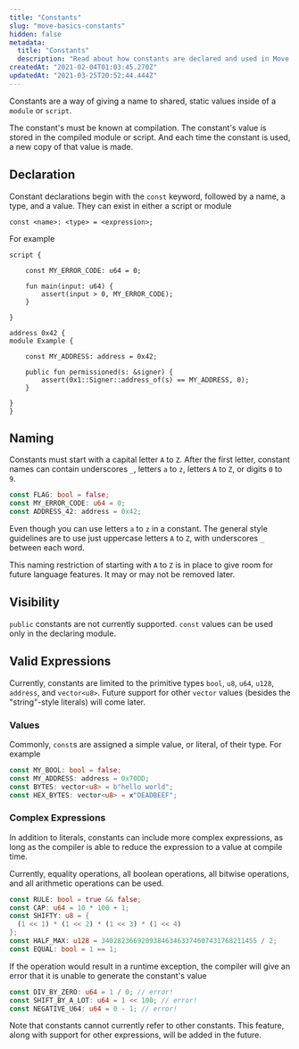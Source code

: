 ```yaml
---
title: "Constants"
slug: "move-basics-constants"
hidden: false
metadata: 
  title: "Constants"
  description: "Read about how constants are declared and used in Move."
createdAt: "2021-02-04T01:03:45.270Z"
updatedAt: "2021-03-25T20:52:44.444Z"
---
```

Constants are a way of giving a name to shared, static values inside of a `module` or `script`.

The constant's must be known at compilation. The constant's value is stored in the compiled module or script. And each time the constant is used, a new copy of that value is made.

## Declaration

Constant declarations begin with the `const` keyword, followed by a name, a type, and a value. They can exist in either a script or module
```
const <name>: <type> = <expression>;
```
For example
```rust=
script {

    const MY_ERROR_CODE: u64 = 0;

    fun main(input: u64) {
        assert(input > 0, MY_ERROR_CODE);
    }

}

address 0x42 {
module Example {

    const MY_ADDRESS: address = 0x42;

    public fun permissioned(s: &signer) {
        assert(0x1::Signer::address_of(s) == MY_ADDRESS, 0);
    }

}
}
```

## Naming

Constants must start with a capital letter `A` to `Z`. After the first letter, constant names can contain underscores `_`, letters `a` to `z`, letters `A` to `Z`, or digits `0` to `9`.
```rust
const FLAG: bool = false;
const MY_ERROR_CODE: u64 = 0;
const ADDRESS_42: address = 0x42;
```
Even though you can use letters `a` to `z` in a constant. The general style guidelines are to use just uppercase letters `A` to `Z`, with underscores `_` between each word.


This naming restriction of starting with `A` to `Z` is in place to give room for future language features. It may or may not be removed later.


## Visibility

`public` constants are not currently supported. `const` values can be used only in the declaring module.


## Valid Expressions

Currently, constants are limited to the primitive types `bool`, `u8`, `u64`, `u128`, `address`, and `vector<u8>`. Future support for other `vector` values (besides the "string"-style literals) will come later.

### Values

Commonly, `const`s are assigned a simple value, or literal, of their type.
For example
```rust
const MY_BOOL: bool = false;
const MY_ADDRESS: address = 0x70DD;
const BYTES: vector<u8> = b"hello world";
const HEX_BYTES: vector<u8> = x"DEADBEEF";
```

### Complex Expressions

In addition to literals, constants can include more complex expressions, as long as the compiler is able to reduce the expression to a value at compile time.

Currently, equality operations, all boolean operations, all bitwise operations, and all arithmetic operations can be used.
```rust
const RULE: bool = true && false;
const CAP: u64 = 10 * 100 + 1;
const SHIFTY: u8 = {
  (1 << 1) * (1 << 2) * (1 << 3) * (1 << 4)
};
const HALF_MAX: u128 = 340282366920938463463374607431768211455 / 2;
const EQUAL: bool = 1 == 1;
```
If the operation would result in a runtime exception, the compiler will give an error that it is unable to generate the constant's value
```rust
const DIV_BY_ZERO: u64 = 1 / 0; // error!
const SHIFT_BY_A_LOT: u64 = 1 << 100; // error!
const NEGATIVE_U64: u64 = 0 - 1; // error!
```

Note that constants cannot currently refer to other constants. This feature, along with support for other expressions, will be added in the future.